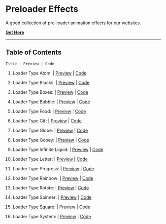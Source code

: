 # **Preloader Effects**

A good collection of pre-loader animation effects for our websites.

[**Get Here**](https://github.com/imniladri/Miscellaneous/tree/main/Preloader-Effects)

---

## **Table of Contents**

```
Title | Preview | Code
```

1.  Loader Type Atom:
    | [Preview](https://imniladri.github.io/Miscellaneous/Preloader-Effects/Loader-Type-Atom)
    | [Code](https://github.com/imniladri/Miscellaneous/tree/main/Preloader-Effects/Loader-Type-Atom)

2.  Loader Type Blocks:
    | [Preview](https://imniladri.github.io/Miscellaneous/Preloader-Effects/Loader-Type-Blocks)
    | [Code](https://github.com/imniladri/Miscellaneous/tree/main/Preloader-Effects/Loader-Type-Blocks)

3.  Loader Type Boxes:
    | [Preview](https://imniladri.github.io/Miscellaneous/Preloader-Effects/Loader-Type-Boxes)
    | [Code](https://github.com/imniladri/Miscellaneous/tree/main/Preloader-Effects/Loader-Type-Boxes)

4.  Loader Type Bubble:
    | [Preview](https://imniladri.github.io/Miscellaneous/Preloader-Effects/Loader-Type-Bubble)
    | [Code](https://github.com/imniladri/Miscellaneous/tree/main/Preloader-Effects/Loader-Type-Bubble)

5.  Loader Type Food:
    | [Preview](https://imniladri.github.io/Miscellaneous/Preloader-Effects/Loader-Type-Food)
    | [Code](https://github.com/imniladri/Miscellaneous/tree/main/Preloader-Effects/Loader-Type-Food)

6.  Loader Type Gif:
    | [Preview](https://imniladri.github.io/Miscellaneous/Preloader-Effects/Loader-Type-Gif)
    | [Code](https://github.com/imniladri/Miscellaneous/tree/main/Preloader-Effects/Loader-Type-Gif)
    
7.  Loader Type Globe:
    | [Preview](https://imniladri.github.io/Miscellaneous/Preloader-Effects/Loader-Type-Globe)
    | [Code](https://github.com/imniladri/Miscellaneous/tree/main/Preloader-Effects/Loader-Type-Globe)

8.  Loader Type Gooey:
    | [Preview](https://imniladri.github.io/Miscellaneous/Preloader-Effects/Loader-Type-Gooey)
    | [Code](https://github.com/imniladri/Miscellaneous/tree/main/Preloader-Effects/Loader-Type-Gooey)

9.  Loader Type Infinite Liquid:
    | [Preview](https://imniladri.github.io/Miscellaneous/Preloader-Effects/Loader-Type-Infinite-Liquid)
    | [Code](https://github.com/imniladri/Miscellaneous/tree/main/Preloader-Effects/Loader-Type-Infinite-Liquid)

10.  Loader Type Letter:
    | [Preview](https://imniladri.github.io/Miscellaneous/Preloader-Effects/Loader-Type-Letter)
    | [Code](https://github.com/imniladri/Miscellaneous/tree/main/Preloader-Effects/Loader-Type-Letter)

11. Loader Type Progress:
    | [Preview](https://imniladri.github.io/Miscellaneous/Preloader-Effects/Loader-Type-Progress)
    | [Code](https://github.com/imniladri/Miscellaneous/tree/main/Preloader-Effects/Loader-Type-Progress)

12. Loader Type Rainbow:
    | [Preview](https://imniladri.github.io/Miscellaneous/Preloader-Effects/Loader-Type-Rainbow)
    | [Code](https://github.com/imniladri/Miscellaneous/tree/main/Preloader-Effects/Loader-Type-Rainbow)

13. Loader Type Rotate:
    | [Preview](https://imniladri.github.io/Miscellaneous/Preloader-Effects/Loader-Type-Rotate)
    | [Code](https://github.com/imniladri/Miscellaneous/tree/main/Preloader-Effects/Loader-Type-Rotate)

14. Loader Type Spinner:
    | [Preview](https://imniladri.github.io/Miscellaneous/Preloader-Effects/Loader-Type-Spinner)
    | [Code](https://github.com/imniladri/Miscellaneous/tree/main/Preloader-Effects/Loader-Type-Spinner)

15. Loader Type Square:
    | [Preview](https://imniladri.github.io/Miscellaneous/Preloader-Effects/Loader-Type-Square)
    | [Code](https://github.com/imniladri/Miscellaneous/tree/main/Preloader-Effects/Loader-Type-Square)

16. Loader Type System:
    | [Preview](https://imniladri.github.io/Miscellaneous/Preloader-Effects/Loader-Type-System)
    | [Code](https://github.com/imniladri/Miscellaneous/tree/main/Preloader-Effects/Loader-Type-System)
